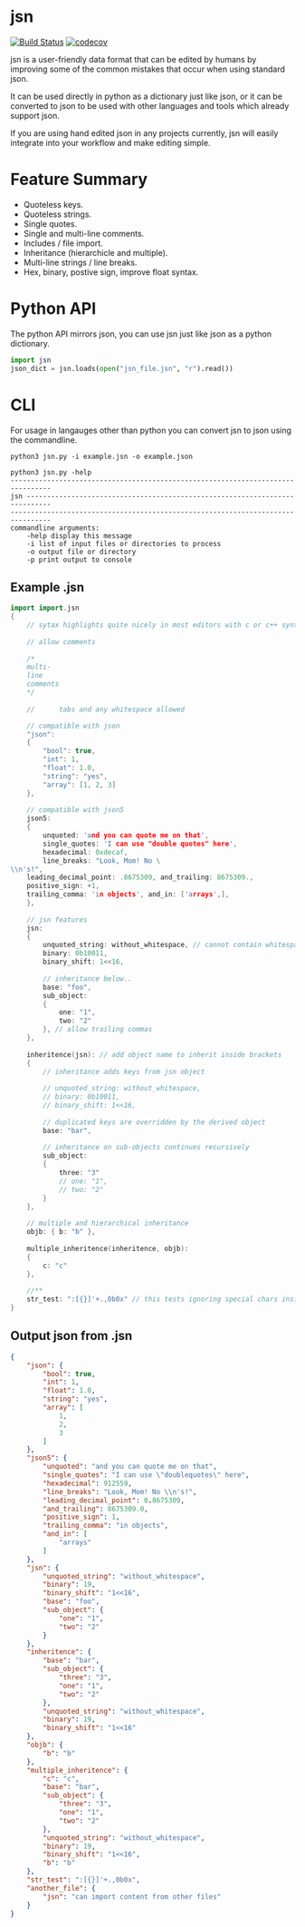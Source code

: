# jsn
[![Build Status](https://travis-ci.org/polymonster/jsn.svg?branch=master)](https://travis-ci.org/polymonster/jsn) [![codecov](https://codecov.io/gh/polymonster/jsn/branch/master/graph/badge.svg)](https://codecov.io/gh/polymonster/jsn)

jsn is a user-friendly data format that can be edited by humans by improving some of the common mistakes that occur when using standard json. 

It can be used directly in python as a dictionary just like json, or it can be converted to json to be used with other languages and tools which already support json.

If you are using hand edited json in any projects currently, jsn will easily integrate into your workflow and make editing simple.

# Feature Summary

- Quoteless keys.
- Quoteless strings.
- Single quotes.
- Single and multi-line comments.
- Includes / file import.
- Inheritance (hierarchicle and multiple).
- Multi-line strings / line breaks.
- Hex, binary, postive sign, improve float syntax.

# Python API

The python API mirrors json, you can use jsn just like json as a python dictionary.

```python
import jsn
json_dict = jsn.loads(open("jsn_file.jsn", "r").read())
```

# CLI

For usage in langauges other than python you can convert jsn to json using the commandline.

```
python3 jsn.py -i example.jsn -o example.json
```

```
python3 jsn.py -help
--------------------------------------------------------------------------------
jsn ----------------------------------------------------------------------------
--------------------------------------------------------------------------------
commandline arguments:
    -help display this message
    -i list of input files or directories to process
    -o output file or directory 
    -p print output to console 
```

## Example .jsn

```c++
import import.jsn
{   
    // sytax highlights quite nicely in most editors with c or c++ syntax      
	
    // allow comments
    
    /*
    multi-
    line 
    comments
    */
    
    //		tabs and any whitespace allowed

    // compatible with json
    "json":
    {
        "bool": true,
        "int": 1,
        "float": 1.0,
        "string": "yes",
        "array": [1, 2, 3]
    },
    
    // compatible with json5
    json5:
    {
        unquoted: 'and you can quote me on that',
        single_quotes: 'I can use "double quotes" here',
        hexadecimal: 0xdecaf,
        line_breaks: "Look, Mom! No \
\\n's!",
	leading_decimal_point: .8675309, and_trailing: 8675309.,
	positive_sign: +1,
	trailing_comma: 'in objects', and_in: ['arrays',],
    },
    
    // jsn features
    jsn:
    {
        unquoted_string: without_whitespace, // cannot contain whitespace or special chars (see str_test)
        binary: 0b10011,
        binary_shift: 1<<16,
        
        // inheritance below..
        base: "foo",
        sub_object:
        {
            one: "1",
            two: "2"
        }, // allow trailing commas
    },
    
    inheritence(jsn): // add object name to inherit inside brackets
    {        
        // inheritance adds keys from jsn object
        
        // unquoted_string: without_whitespace,
        // binary: 0b10011,
        // binary_shift: 1<<16,
        
        // duplicated keys are overridden by the derived object
        base: "bar",
        
        // inheritance on sub-objects continues recursively
        sub_object:
        {
            three: "3"
            // one: "1",
            // two: "2"
        }
    },
    
    // multiple and hierarchical inheritance
    objb: { b: "b" },
    
    multiple_inheritence(inheritence, objb):
    {
    	c: "c"
    },
    
    //**
    str_test: ":[{}]'+.,0b0x" // this tests ignoring special chars inside quotes
}
```

## Output json from .jsn

```json
{
    "json": {
        "bool": true,
        "int": 1,
        "float": 1.0,
        "string": "yes",
        "array": [
            1,
            2,
            3
        ]
    },
    "json5": {
        "unquoted": "and you can quote me on that",
        "single_quotes": "I can use \"doublequotes\" here",
        "hexadecimal": 912559,
        "line_breaks": "Look, Mom! No \\n's!",
        "leading_decimal_point": 0.8675309,
        "and_trailing": 8675309.0,
        "positive_sign": 1,
        "trailing_comma": "in objects",
        "and_in": [
            "arrays"
        ]
    },
    "jsn": {
        "unquoted_string": "without_whitespace",
        "binary": 19,
        "binary_shift": "1<<16",
        "base": "foo",
        "sub_object": {
            "one": "1",
            "two": "2"
        }
    },
    "inheritence": {
        "base": "bar",
        "sub_object": {
            "three": "3",
            "one": "1",
            "two": "2"
        },
        "unquoted_string": "without_whitespace",
        "binary": 19,
        "binary_shift": "1<<16"
    },
    "objb": {
        "b": "b"
    },
    "multiple_inheritence": {
        "c": "c",
        "base": "bar",
        "sub_object": {
            "three": "3",
            "one": "1",
            "two": "2"
        },
        "unquoted_string": "without_whitespace",
        "binary": 19,
        "binary_shift": "1<<16",
        "b": "b"
    },
    "str_test": ":[{}]'+.,0b0x",
    "another_file": {
        "jsn": "can import content from other files"
    }
}
```

